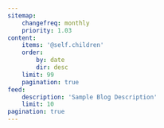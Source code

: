 ```yaml
---
sitemap:
    changefreq: monthly
    priority: 1.03
content:
    items: '@self.children'
    order:
        by: date
        dir: desc
    limit: 99
    pagination: true
feed:
    description: 'Sample Blog Description'
    limit: 10
pagination: true
---
```


